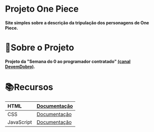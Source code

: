 # Projeto One Piece

#### Site simples sobre a descrição da tripulação dos personagens de One Piece.

# 📎Sobre o Projeto

#### Projeto da "Semana do 0 ao programador contratado" [(canal DevemDobro)](https://www.youtube.com/@DevemDobro).

# 📚Recursos


| HTML   | [Documentação](https://developer.mozilla.org/pt-BR/docs/Web/HTML) |
| :---------- | :--------- |
| CSS   | [Documentação](https://developer.mozilla.org/pt-BR/docs/Web/CSS) |
|JavaScript| [Documentação](https://developer.mozilla.org/pt-BR/docs/Web/JavaScript) |
